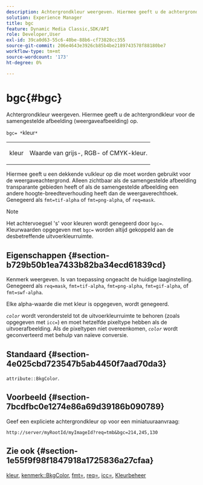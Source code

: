 ```yaml
---
description: Achtergrondkleur weergeven. Hiermee geeft u de achtergrondkleur voor de samengestelde afbeelding (weergaveafbeelding) op.
solution: Experience Manager
title: bgc
feature: Dynamic Media Classic,SDK/API
role: Developer,User
exl-id: 39ca0d63-55c6-40be-88b6-cf73828cc355
source-git-commit: 206e4643e3926cb85b4be2189743578f88180be7
workflow-type: tm+mt
source-wordcount: '173'
ht-degree: 0%

---
```


# bgc{#bgc}

Achtergrondkleur weergeven. Hiermee geeft u de achtergrondkleur voor de samengestelde afbeelding (weergaveafbeelding) op.

`bgc= *`kleur`*`

<table id="simpletable_998CF426296945FEA48D19E33B71A17E"> 
 <tr class="strow"> 
  <td class="stentry"> <p><span class="codeph"> <span class="varname"> kleur</span></span> </p> </td> 
  <td class="stentry"> <p>Waarde van grijs-, RGB- of CMYK-kleur. </p></td> 
 </tr> 
</table>

Hiermee geeft u een dekkende vulkleur op die moet worden gebruikt voor de weergaveachtergrond. Alleen zichtbaar als de samengestelde afbeelding transparante gebieden heeft of als de samengestelde afbeelding een andere hoogte-breedteverhouding heeft dan de weergaverechthoek. Genegeerd als `fmt=tif-alpha` of `fmt=png-alpha`, of `req=mask`.

>[!NOTE]
>
>Het achtervoegsel &#39;s&#39; voor kleuren wordt genegeerd door `bgc=`. Kleurwaarden opgegeven met `bgc=` worden altijd gekoppeld aan de desbetreffende uitvoerkleurruimte.

## Eigenschappen {#section-b729b50b1ea7433b82ba34ecd61839cd}

Kenmerk weergeven. Is van toepassing ongeacht de huidige laaginstelling. Genegeerd als `req=mask`, `fmt=tif-alpha`, `fmt=png-alpha`, `fmt=gif-alpha`, of `fmt=swf-alpha`.

Elke alpha-waarde die met kleur is opgegeven, wordt genegeerd.

*`color`* wordt verondersteld tot de uitvoerkleurruimte te behoren (zoals opgegeven met `icc=`) en moet hetzelfde pixeltype hebben als de uitvoerafbeelding. Als de pixeltypen niet overeenkomen, *`color`* wordt geconverteerd met behulp van naïeve conversie.

## Standaard {#section-4e025cbd723547b5ab4450f7aad70da3}

`attribute::BkgColor`.

## Voorbeeld {#section-7bcdfbc0e1274e86a69d39186b090789}

Geef een expliciete achtergrondkleur op voor een miniatuuraanvraag:

`http://server/myRootId/myImageId?req=tmb&bgc=214,245,130`

## Zie ook {#section-1e55f9f98f1847918a1725836a27cfaa}

[kleur](../../../../../is-api/http-ref/image-serving-api-ref/c-http-protocol-reference/c-data-types/r-is-http-color.md#reference-0fdb264a3aed4bd78451bb55311f6e93), [kenmerk::BkgColor](../../../../../is-api/image-catalog/image-serving-api-ref/c-image-catalog-reference/c-attributes-reference/r-bkgcolor.md#reference-ed53106ee50442d7a2dd3e1f60e6f0f8), [fmt=](../../../../../is-api/http-ref/image-serving-api-ref/c-http-protocol-reference/c-command-reference/r-is-http-fmt.md#reference-cdf10043423b45ba9fe15157fb3ae37a), [req=](../../../../../is-api/http-ref/image-serving-api-ref/c-http-protocol-reference/c-command-reference/r-req/r-req.md#reference-907cdb4a97034db7ad94695f25552e76), [icc=](../../../../../is-api/http-ref/image-serving-api-ref/c-http-protocol-reference/c-command-reference/r-icc.md#reference-182b5679e21e4df3b4d330535a5a7517), [Kleurbeheer](../../../../../is-api/http-ref/image-serving-api-ref/c-http-protocol-reference/c-syntax-and-features/r-color-management.md#reference-c7e4a72d589145189f7e4bcb6b4544d7)
